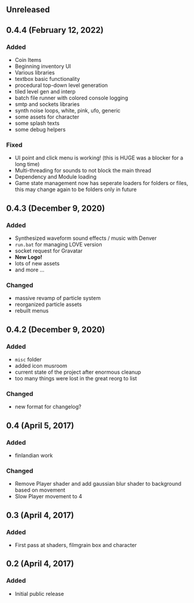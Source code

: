 ## Unreleased

## 0.4.4 (February 12, 2022)

### Added

- Coin Items
- Beginning inventory UI
- Various libraries
- textbox basic functionality
- procedural top-down level generation
- tiled level gen and interp
- batch file runner with colored console logging
- smtp and sockets libraries
- synth noise loops, white, pink, ufo, generic
- some assets for character
- some splash texts
- some debug helpers

### Fixed

- UI point and click menu is working! (this is HUGE was a blocker for a long time)
- Multi-threading for sounds to not block the main thread
- Dependency and Module loading
- Game state management now has seperate loaders for folders or files, this may change again to be folders only in future

## 0.4.3 (December 9, 2020)

### Added

- Synthesized waveform sound effects / music with Denver
- `run.bat` for managing LOVE version
- socket request for Gravatar
- **New Logo!**
- lots of new assets
- and more ...

### Changed

- massive revamp of particle system
- reorganized particle assets
- rebuilt menus

## 0.4.2 (December 9, 2020)

### Added
- `misc` folder
- added icon musroom
- current state of the project after enormous cleanup
- too many things were lost in the great reorg to list

### Changed
- new format for changelog?

## 0.4 (April 5, 2017)

### Added
- finlandian work

### Changed

* Remove Player shader and add gaussian blur shader to background based on movement
* Slow Player movement to 4

## 0.3 (April 4, 2017)

### Added

* First pass at shaders, filmgrain box and character

## 0.2 (April 4, 2017)

### Added

* Initial public release
